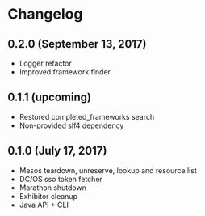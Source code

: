 # Changelog

## 0.2.0 (September 13, 2017)

* Logger refactor
* Improved framework finder

## 0.1.1 (upcoming)

* Restored completed_frameworks search
* Non-provided slf4 dependency

## 0.1.0 (July 17, 2017)

* Mesos teardown, unreserve, lookup and resource list
* DC/OS sso token fetcher
* Marathon shutdown
* Exhibitor cleanup
* Java API + CLI 

